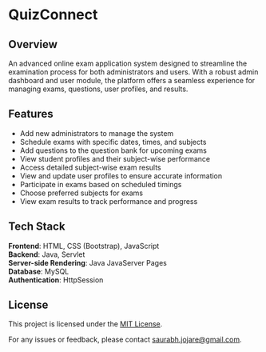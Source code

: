 # QuizConnect

## Overview
An advanced online exam application system designed to streamline the examination process for both administrators and users. With a robust admin dashboard and user module, the platform offers a seamless experience for managing exams, questions, user profiles, and results.

## Features

- Add new administrators to manage the system  
- Schedule exams with specific dates, times, and subjects  
- Add questions to the question bank for upcoming exams  
- View student profiles and their subject-wise performance  
- Access detailed subject-wise exam results  
- View and update user profiles to ensure accurate information  
- Participate in exams based on scheduled timings  
- Choose preferred subjects for exams  
- View exam results to track performance and progress  

## Tech Stack
**Frontend**: HTML, CSS (Bootstrap), JavaScript  
**Backend**: Java, Servlet  
**Server-side Rendering**: Java JavaServer Pages  
**Database**: MySQL  
**Authentication**: HttpSession  

## License
This project is licensed under the [MIT License](LICENSE).
  
For any issues or feedback, please contact saurabh.jojare@gmail.com.
